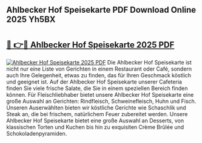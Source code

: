 ## Ahlbecker Hof Speisekarte PDF Download Online 2025 Yh5BX

# <h2><a href="http://gccmtqx.nevu.top/?p=Ahlbecker+Hof+Speisekarte">🔗 👉🔴 Ahlbecker Hof Speisekarte 2025 PDF</a></h2>

[![Ahlbecker Hof Speisekarte 2025 PDF](https://i.imgur.com/dBaPXMq.png)](http://gccmtqx.nevu.top/?p=Ahlbecker+Hof+Speisekarte)
Die Ahlbecker Hof Speisekarte ist nicht nur eine Liste von Gerichten in einem Restaurant oder Café, sondern auch Ihre Gelegenheit, etwas zu finden, das für Ihren Geschmack köstlich und geeignet ist. Auf der Ahlbecker Hof Speisekarte unserer Cafeteria finden Sie viele frische Salate, die Sie in einem speziellen Bereich finden können. Für Fleischliebhaber bietet unsere Ahlbecker Hof Speisekarte eine große Auswahl an Gerichten: Rindfleisch, Schweinefleisch, Huhn und Fisch. Unseren Auserwählten bieten wir köstliche Gerichte wie Schaschlik und Steak an, die bei frischem, natürlichem Feuer zubereitet werden. Unsere Ahlbecker Hof Speisekarte bietet eine große Auswahl an Desserts, von klassischen Torten und Kuchen bis hin zu exquisiten Crème Brûlée und Schokoladenpyramiden.
